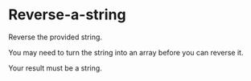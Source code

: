 # Reverse-a-string
Reverse the provided string.

You may need to turn the string into an array before you can reverse it.

Your result must be a string.

